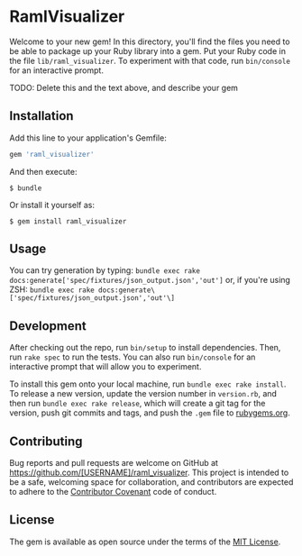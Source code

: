 # RamlVisualizer

Welcome to your new gem! In this directory, you'll find the files you need to be able to package up your Ruby library into a gem. Put your Ruby code in the file `lib/raml_visualizer`. To experiment with that code, run `bin/console` for an interactive prompt.

TODO: Delete this and the text above, and describe your gem

## Installation

Add this line to your application's Gemfile:

```ruby
gem 'raml_visualizer'
```

And then execute:

    $ bundle

Or install it yourself as:

    $ gem install raml_visualizer

## Usage

You can try generation by typing:
`bundle exec rake docs:generate['spec/fixtures/json_output.json','out']`
or, if you're using ZSH:
`bundle exec rake docs:generate\['spec/fixtures/json_output.json','out'\]`

## Development

After checking out the repo, run `bin/setup` to install dependencies. Then, run `rake spec` to run the tests. You can also run `bin/console` for an interactive prompt that will allow you to experiment.

To install this gem onto your local machine, run `bundle exec rake install`. To release a new version, update the version number in `version.rb`, and then run `bundle exec rake release`, which will create a git tag for the version, push git commits and tags, and push the `.gem` file to [rubygems.org](https://rubygems.org).

## Contributing

Bug reports and pull requests are welcome on GitHub at https://github.com/[USERNAME]/raml_visualizer. This project is intended to be a safe, welcoming space for collaboration, and contributors are expected to adhere to the [Contributor Covenant](http://contributor-covenant.org) code of conduct.


## License

The gem is available as open source under the terms of the [MIT License](http://opensource.org/licenses/MIT).

